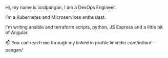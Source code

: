 Hi, my name is lordpangan, I am a DevOps Engineer.

I’m a Kubernetes and Microservices enthusiast.

I'm writing ansible and terraform scripts, python, JS Express and a little bit of Angular.

📫 You can reach me through my linked in profile linkedin.com/in/lord-pangan/

<!---
lordpangan/lordpangan is a ✨ special ✨ repository because its `README.md` (this file) appears on your GitHub profile.
You can click the Preview link to take a look at your changes.
--->
